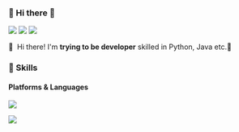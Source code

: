 ### 🤞 Hi there 👋
<p>
  <a href="" target="_blank"><img src="https://img.shields.io/badge/Tech_Blog-DD0B78?style=flat-square&logo=GitHub%20Sponsors&logoColor=white"/></a>
  <a href="" target="_blank"><img src="https://img.shields.io/badge/InKunAn-0A66C2?style=flat-square&logo=Linkedin&logoColor=white"/></a>
  <a href="mailto:dlsrbs98@gmail.com" target="_blank"><img src="https://img.shields.io/badge/iscowkite@gmail.com-EA4335?style=flat-square&logo=Gmail&logoColor=white"/></a>
</p>

<p>
  👋&nbsp; Hi there! I'm <b>trying to be developer</b> skilled in Python, Java etc.🚀<br/>
</p>


### 💪 Skills
#### Platforms & Languages
<p>
  <img src="https://img.shields.io/badge/Python-3776AB.svg?&style=for-the-badge&logo=Python&logoColor=white"/>
</p>
<p>
  <img src="https://img.shields.io/badge/Java-3776AB.svg?&style=for-the-badge&logo=Java&logoColor=white"/>
</p>
